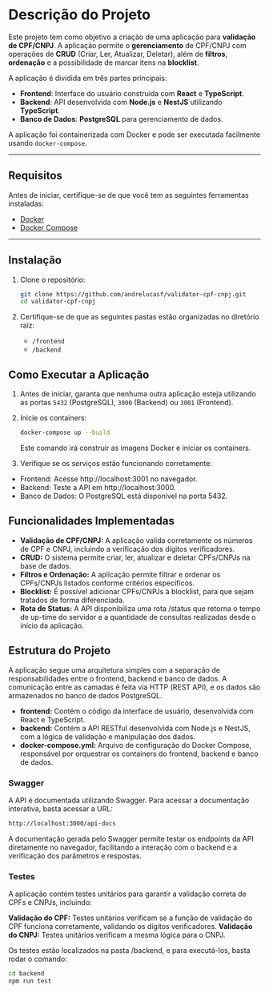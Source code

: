 # Descrição do Projeto

Este projeto tem como objetivo a criação de uma aplicação para **validação de CPF/CNPJ**. A aplicação permite o **gerenciamento** de CPF/CNPJ com operações de **CRUD** (Criar, Ler, Atualizar, Deletar), além de **filtros**, **ordenação** e a possibilidade de marcar itens na **blocklist**.

A aplicação é dividida em três partes principais:

- **Frontend**: Interface do usuário construída com **React** e **TypeScript**.
- **Backend**: API desenvolvida com **Node.js** e **NestJS** utilizando **TypeScript**.
- **Banco de Dados**: **PostgreSQL** para gerenciamento de dados.

A aplicação foi containerizada com Docker e pode ser executada facilmente usando `docker-compose`.

---

## Requisitos

Antes de iniciar, certifique-se de que você tem as seguintes ferramentas instaladas:

- [Docker](https://www.docker.com/)
- [Docker Compose](https://docs.docker.com/compose/)

---

## Instalação

1. Clone o repositório:

   ```bash
   git clone https://github.com/andrelucasf/validator-cpf-cnpj.git
   cd validator-cpf-cnpj
   ```

2. Certifique-se de que as seguintes pastas estão organizadas no diretório raiz:
   - `/frontend`
   - `/backend`

## Como Executar a Aplicação

1. Antes de iniciar, garanta que nenhuma outra aplicação esteja utilizando as portas `5432` (PostgreSQL), `3000` (Backend) ou `3001` (Frontend).

2. Inicie os containers:

   ```bash
   docker-compose up --build
   ```

   Este comando irá construir as imagens Docker e iniciar os containers.

3. Verifique se os serviços estão funcionando corretamente:

- Frontend: Acesse http://localhost:3001 no navegador.
- Backend: Teste a API em http://localhost:3000.
- Banco de Dados: O PostgreSQL está disponível na porta 5432.

## Funcionalidades Implementadas

- **Validação de CPF/CNPJ:** A aplicação valida corretamente os números de CPF e CNPJ, incluindo a verificação dos dígitos verificadores.
- **CRUD:** O sistema permite criar, ler, atualizar e deletar CPFs/CNPJs na base de dados.
- **Filtros e Ordenação:** A aplicação permite filtrar e ordenar os CPFs/CNPJs listados conforme critérios específicos.
- **Blocklist:** É possível adicionar CPFs/CNPJs à blocklist, para que sejam tratados de forma diferenciada.
- **Rota de Status:** A API disponibiliza uma rota /status que retorna o tempo de up-time do servidor e a quantidade de consultas realizadas desde o início da aplicação.

## Estrutura do Projeto

A aplicação segue uma arquitetura simples com a separação de responsabilidades entre o frontend, backend e banco de dados. A comunicação entre as camadas é feita via HTTP (REST API), e os dados são armazenados no banco de dados PostgreSQL.

- **frontend:** Contém o código da interface de usuário, desenvolvida com React e TypeScript.
- **backend:** Contém a API RESTful desenvolvida com Node.js e NestJS, com a lógica de validação e manipulação dos dados.
- **docker-compose.yml:** Arquivo de configuração do Docker Compose, responsável por orquestrar os containers do frontend, backend e banco de dados.

### Swagger

A API é documentada utilizando Swagger. Para acessar a documentação interativa, basta acessar a URL:

```bash
http://localhost:3000/api-docs
```

A documentação gerada pelo Swagger permite testar os endpoints da API diretamente no navegador, facilitando a interação com o backend e a verificação dos parâmetros e respostas.

### Testes

A aplicação contém testes unitários para garantir a validação correta de CPFs e CNPJs, incluindo:

**Validação do CPF:** Testes unitários verificam se a função de validação do CPF funciona corretamente, validando os dígitos verificadores.
**Validação do CNPJ:** Testes unitários verificam a mesma lógica para o CNPJ.

Os testes estão localizados na pasta /backend, e para executá-los, basta rodar o comando:

```bash
cd backend
npm run test
```
